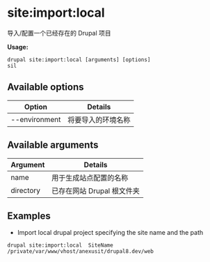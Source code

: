 # site:import:local
导入/配置一个已经存在的 Drupal 项目

**Usage:**
```
drupal site:import:local [arguments] [options]
sil
```

## Available options
Option | Details
-------|-------------
--environment | 将要导入的环境名称

## Available arguments
Argument | Details
---------|-------------
name | 用于生成站点配置的名称
directory | 已存在网站 Drupal 根文件夹

## Examples
* Import local drupal project specifying the site name and the path
```
drupal site:import:local  SiteName /private/var/www/vhost/anexusit/drupal8.dev/web
```
